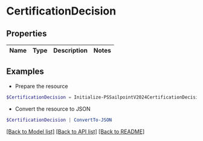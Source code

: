 # CertificationDecision
## Properties

Name | Type | Description | Notes
------------ | ------------- | ------------- | -------------

## Examples

- Prepare the resource
```powershell
$CertificationDecision = Initialize-PSSailpointV2024CertificationDecision 
```

- Convert the resource to JSON
```powershell
$CertificationDecision | ConvertTo-JSON
```

[[Back to Model list]](../README.md#documentation-for-models) [[Back to API list]](../README.md#documentation-for-api-endpoints) [[Back to README]](../README.md)

